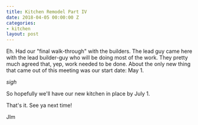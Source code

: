 ```yaml
---
title: Kitchen Remodel Part IV
date: 2018-04-05 00:00:00 Z
categories:
- kitchen
layout: post
---
```


Eh. Had our "final walk-through" with the builders. The lead guy came here with the lead builder-guy who will be doing most of the work. They pretty much agreed that, yep, work needed to be done. About the only new thing that came out of this meeting was our start date: May 1. 

_sigh_ 

So hopefully we'll have our new kitchen in place by July 1. 

That's it. See ya next time!

JIm
